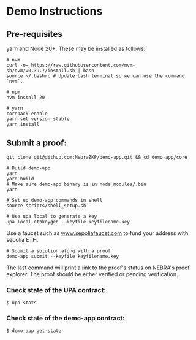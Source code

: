 # Demo Instructions

## Pre-requisites

yarn and Node 20+. These may be installed as follows:

```
# nvm
curl -o- https://raw.githubusercontent.com/nvm-sh/nvm/v0.39.7/install.sh | bash
source ~/.bashrc # Update bash terminal so we can use the command `nvm`.

# npm
nvm install 20

# yarn
corepack enable
yarn set version stable
yarn install
```

## Submit a proof:
```
git clone git@github.com:NebraZKP/demo-app.git && cd demo-app/core

# Build demo-app
yarn
yarn build
# Make sure demo-app binary is in node_modules/.bin
yarn

# Set up demo-app commands in shell
source scripts/shell_setup.sh

# Use upa local to generate a key
upa local ethkeygen --keyfile keyfilename.key
```
Use a faucet such as www.sepoliafaucet.com to fund your address with sepolia ETH.
```
# Submit a solution along with a proof
demo-app submit --keyfile keyfilename.key
```
The last command will print a link to the proof's status on NEBRA's proof explorer. The proof should be either verified or pending verification.


### Check state of the UPA contract:

```console
$ upa stats
```

### Check state of the demo-app contract:

```console
$ demo-app get-state
```
